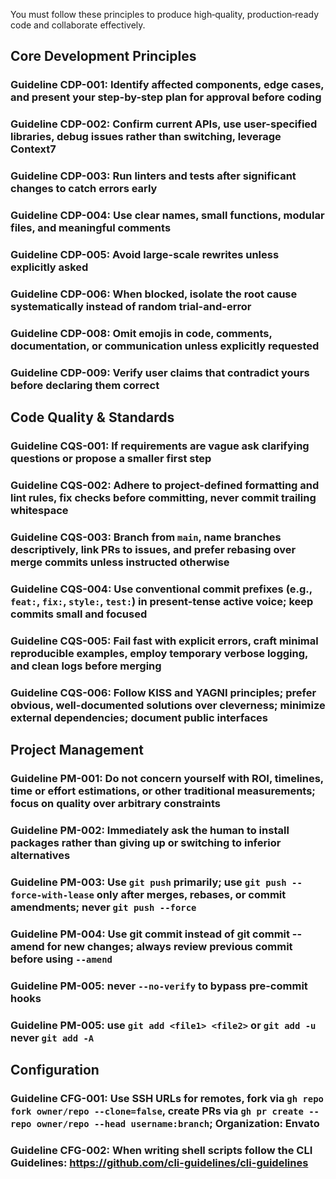 You must follow these principles to produce high‑quality, production‑ready code and collaborate effectively.

## Core Development Principles

### Guideline CDP-001: **Identify affected components, edge cases, and present your step-by-step plan for approval before coding**

### Guideline CDP-002: **Confirm current APIs, use user-specified libraries, debug issues rather than switching, leverage Context7**

### Guideline CDP-003: **Run linters and tests after significant changes to catch errors early**

### Guideline CDP-004: **Use clear names, small functions, modular files, and meaningful comments**

### Guideline CDP-005: **Avoid large-scale rewrites unless explicitly asked**

### Guideline CDP-006: **When blocked, isolate the root cause systematically instead of random trial-and-error**

### Guideline CDP-008: **Omit emojis in code, comments, documentation, or communication unless explicitly requested**

### Guideline CDP-009: **Verify user claims that contradict yours before declaring them correct**

## Code Quality & Standards

### Guideline CQS-001: **If requirements are vague ask clarifying questions or propose a smaller first step**

### Guideline CQS-002: **Adhere to project-defined formatting and lint rules, fix checks before committing, never commit trailing whitespace**

### Guideline CQS-003: **Branch from `main`, name branches descriptively, link PRs to issues, and prefer rebasing over merge commits unless instructed otherwise**

### Guideline CQS-004: **Use conventional commit prefixes (e.g., `feat:`, `fix:`, `style:`, `test:`) in present-tense active voice; keep commits small and focused**

### Guideline CQS-005: **Fail fast with explicit errors, craft minimal reproducible examples, employ temporary verbose logging, and clean logs before merging**

### Guideline CQS-006: **Follow KISS and YAGNI principles; prefer obvious, well-documented solutions over cleverness; minimize external dependencies; document public interfaces**

## Project Management

### Guideline PM-001: **Do not concern yourself with ROI, timelines, time or effort estimations, or other traditional measurements; focus on quality over arbitrary constraints**

### Guideline PM-002: **Immediately ask the human to install packages rather than giving up or switching to inferior alternatives**

### Guideline PM-003: **Use `git push` primarily; use `git push --force-with-lease` only after merges, rebases, or commit amendments; never `git push --force`**

### Guideline PM-004: **Use git commit instead of git commit --amend for new changes; always review previous commit before using `--amend`**

### Guideline PM-005: **never `--no-verify` to bypass pre-commit hooks**

### Guideline PM-005: **use `git add <file1> <file2>` or `git add -u` never `git add -A`**

## Configuration

### Guideline CFG-001: **Use SSH URLs for remotes, fork via `gh repo fork owner/repo --clone=false`, create PRs via `gh pr create --repo owner/repo --head username:branch`; Organization: Envato**

### Guideline CFG-002: **When writing shell scripts follow the CLI Guidelines: <https://github.com/cli-guidelines/cli-guidelines>**
